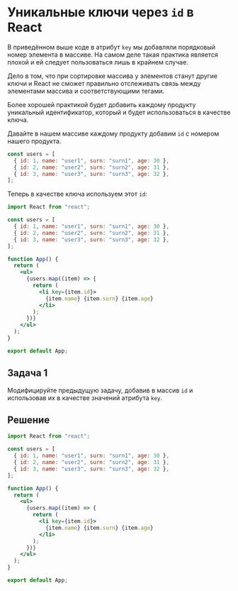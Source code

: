 # Уникальные ключи через `id` в React

В приведённом выше коде в атрибут `key` мы добавляли порядковый номер элемента в массиве. На самом деле такая практика является плохой и ей следует пользоваться лишь в крайнем случае.

Дело в том, что при сортировке массива у элементов станут другие ключи и React не сможет правильно отслеживать связь между элементами массива и соответствующими тегами.

Более хорошей практикой будет добавить каждому продукту уникальный идентификатор, который и будет использоваться в качестве ключа.

Давайте в нашем массиве каждому продукту добавим `id` с номером нашего продукта.

```js
const users = [
  { id: 1, name: "user1", surn: "surn1", age: 30 },
  { id: 2, name: "user2", surn: "surn2", age: 31 },
  { id: 3, name: "user3", surn: "surn3", age: 32 },
];
```

Теперь в качестве ключа используем этот `id`:

```jsx
import React from "react";

const users = [
  { id: 1, name: "user1", surn: "surn1", age: 30 },
  { id: 2, name: "user2", surn: "surn2", age: 31 },
  { id: 3, name: "user3", surn: "surn3", age: 32 },
];

function App() {
  return (
    <ul>
      {users.map((item) => {
        return (
          <li key={item.id}>
            {item.name} {item.surn} {item.age}
          </li>
        );
      })}
    </ul>
  );
}

export default App;
```

## Задача 1

Модифицируйте предыдущую задачу, добавив в массив `id` и использовав их в качестве значений атрибута `key`.

## Решение

```jsx
import React from "react";

const users = [
  { id: 1, name: "user1", surn: "surn1", age: 30 },
  { id: 2, name: "user2", surn: "surn2", age: 31 },
  { id: 3, name: "user3", surn: "surn3", age: 32 },
];

function App() {
  return (
    <ul>
      {users.map((item) => {
        return (
          <li key={item.id}>
            {item.name} {item.surn} {item.age}
          </li>
        );
      })}
    </ul>
  );
}

export default App;
```
